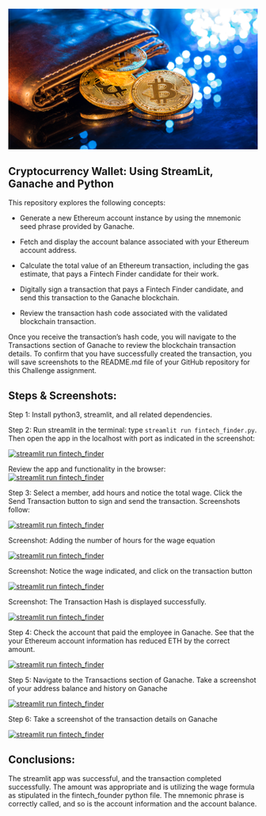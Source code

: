 ![An image shows a wallet with bitcoin.](Images/19-4-challenge-image.png)
## Cryptocurrency Wallet: Using StreamLit, Ganache and Python

 
This repository explores the following concepts: 

* Generate a new Ethereum account instance by using the mnemonic seed phrase provided by Ganache.

* Fetch and display the account balance associated with your Ethereum account address.

* Calculate the total value of an Ethereum transaction, including the gas estimate, that pays a Fintech Finder candidate for their work.

* Digitally sign a transaction that pays a Fintech Finder candidate, and send this transaction to the Ganache blockchain.

* Review the transaction hash code associated with the validated blockchain transaction.

Once you receive the transaction’s hash code, you will navigate to the Transactions section of Ganache to review the blockchain transaction details. To confirm that you have successfully created the transaction, you will save screenshots to the README.md file of your GitHub repository for this Challenge assignment.
 
## Steps & Screenshots:

Step 1: Install python3, streamlit, and all related dependencies. 

Step 2: Run streamlit in the terminal: type `streamlit run fintech_finder.py`. Then open the app in the localhost with port as indicated in the screenshot: 

[![streamlit run fintech_finder](https://github.com/benjaminweymouth/Ethereum-StreamLit-Python-Work/blob/main/Resources/Screenshots1.png)](https://github.com/benjaminweymouth/Ethereum-StreamLit-Python-Work/edit/main/README.md)

Review the app and functionality in the browser: 
[![streamlit run fintech_finder](https://github.com/benjaminweymouth/Ethereum-StreamLit-Python-Work/blob/main/Resources/Screenshots2a.png)](https://github.com/benjaminweymouth/Ethereum-StreamLit-Python-Work/edit/main/README.md)


Step 3: Select a member, add hours and notice the total wage. Click the Send Transaction button to sign and send the transaction. Screenshots follow: 

[![streamlit run fintech_finder](https://github.com/benjaminweymouth/Ethereum-StreamLit-Python-Work/blob/main/Resources/Screenshots3.png)](https://github.com/benjaminweymouth/Ethereum-StreamLit-Python-Work/edit/main/README.md)

Screenshot: Adding the number of hours for the wage equation

[![streamlit run fintech_finder](https://github.com/benjaminweymouth/Ethereum-StreamLit-Python-Work/blob/main/Resources/Screenshots3aa.png)](https://github.com/benjaminweymouth/Ethereum-StreamLit-Python-Work/edit/main/README.md)

Screenshot: Notice the wage indicated, and click on the transaction button 

[![streamlit run fintech_finder](https://github.com/benjaminweymouth/Ethereum-StreamLit-Python-Work/blob/main/Resources/Screenshots3b.png)](https://github.com/benjaminweymouth/Ethereum-StreamLit-Python-Work/edit/main/README.md)

Screenshot: The Transaction Hash is displayed successfully. 

[![streamlit run fintech_finder](https://github.com/benjaminweymouth/Ethereum-StreamLit-Python-Work/blob/main/Resources/Screenshots3c.png)](https://github.com/benjaminweymouth/Ethereum-StreamLit-Python-Work/edit/main/README.md)


Step 4: Check the account that paid the employee in Ganache. See that the your Ethereum account information has reduced ETH by the correct amount. 

[![streamlit run fintech_finder](https://github.com/benjaminweymouth/Ethereum-StreamLit-Python-Work/blob/main/Resources/Screenshots4a.png)](https://github.com/benjaminweymouth/Ethereum-StreamLit-Python-Work/edit/main/README.md)

Step 5: Navigate to the Transactions section of Ganache. Take a screenshot of your address balance and history on Ganache

[![streamlit run fintech_finder](https://github.com/benjaminweymouth/Ethereum-StreamLit-Python-Work/blob/main/Resources/Screenshots5.png)](https://github.com/benjaminweymouth/Ethereum-StreamLit-Python-Work/edit/main/README.md)

Step 6: Take a screenshot of the transaction details on Ganache

[![streamlit run fintech_finder](https://github.com/benjaminweymouth/Ethereum-StreamLit-Python-Work/blob/main/Resources/Screenshots6.png)](https://github.com/benjaminweymouth/Ethereum-StreamLit-Python-Work/edit/main/README.md)

## Conclusions: 

The streamlit app was successful, and the transaction completed successfully. The amount was appropriate and is utilizing the wage formula as stipulated in the fintech_founder python file. The mnemonic phrase is correctly called, and so is the account information and the account balance. 
